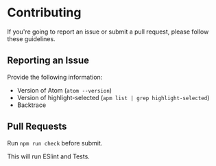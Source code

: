 # Contributing

If you're going to report an issue or submit a pull request, please follow these guidelines.

## Reporting an Issue

Provide the following information:

- Version of Atom (`atom --version`)
- Version of highlight-selected (`apm list | grep highlight-selected`)
- Backtrace

## Pull Requests

Run `npm run check` before submit.

This will run ESlint and Tests.
